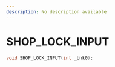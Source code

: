 ```yaml
---
description: No description available 
---
```


# SHOP_LOCK_INPUT

```cpp
void SHOP_LOCK_INPUT(int _Unk0);
```